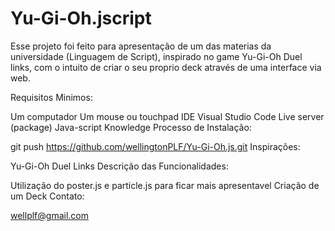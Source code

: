 # Yu-Gi-Oh.jscript

Esse projeto foi feito para apresentação de um das materias da universidade (Linguagem de Script), inspirado no game Yu-Gi-Oh Duel links, com o intuito de criar o seu proprio deck através de uma interface via web.

Requisitos Minimos:

Um computador
Um mouse ou touchpad
IDE Visual Studio Code
Live server (package)
Java-script Knowledge
Processo de Instalação:

git push https://github.com/wellingtonPLF/Yu-Gi-Oh.js.git
Inspirações:

Yu-Gi-Oh Duel Links
Descrição das Funcionalidades:

Utilização do poster.js e particle.js para ficar mais apresentavel
Criação de um Deck
Contato:

wellplf@gmail.com
